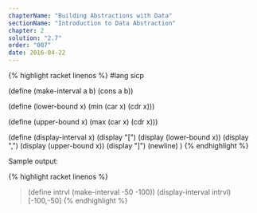 ```yaml
---
chapterName: "Building Abstractions with Data"
sectionName: "Introduction to Data Abstraction"
chapter: 2
solution: "2.7"
order: "007"
date: 2016-04-22
---
```


{% highlight racket linenos %}
#lang sicp

(define (make-interval a b) (cons a b))

(define (lower-bound x) (min (car x) (cdr x)))

(define (upper-bound x) (max (car x) (cdr x)))

(define (display-interval x) 
   (display "[") 
   (display (lower-bound x)) 
   (display ",") 
   (display (upper-bound x)) 
   (display "]")
   (newline) 
)
{% endhighlight %}

Sample output:

{% highlight racket linenos %}
> (define intrvl (make-interval -50 -100))
> (display-interval intrvl)
[-100,-50]
{% endhighlight %}
